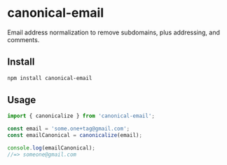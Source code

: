 # canonical-email

Email address normalization to remove subdomains, plus addressing, and comments.

## Install

```sh
npm install canonical-email
```

## Usage

```js
import { canonicalize } from 'canonical-email';

const email = 'some.one+tag@gmail.com';
const emailCanonical = canonicalize(email);

console.log(emailCanonical);
//=> someone@gmail.com
```
